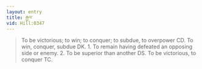 ```yaml
---
layout: entry
title: རྒྱལ་
vid: Hill:0347
---
```

> To be victorious; to win; to conquer; to subdue, to overpower CD\. To win, conquer, subdue DK\. 1\. To remain having defeated an opposing side or enemy\. 2\. To be superior than another DS\. To be victorious, to conquer TC\.


